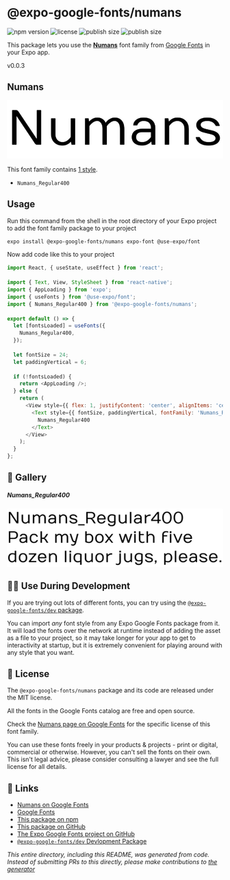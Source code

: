 # @expo-google-fonts/numans

![npm version](https://flat.badgen.net/npm/v/@expo-google-fonts/numans)
![license](https://flat.badgen.net/github/license/expo/google-fonts)
![publish size](https://flat.badgen.net/packagephobia/install/@expo-google-fonts/numans)
![publish size](https://flat.badgen.net/packagephobia/publish/@expo-google-fonts/numans)

This package lets you use the [**Numans**](https://fonts.google.com/specimen/Numans) font family from [Google Fonts](https://fonts.google.com/) in your Expo app.

v0.0.3

## Numans

![Numans](./font-family.png)

This font family contains [1 style](#-gallery).

- `Numans_Regular400`

## Usage

Run this command from the shell in the root directory of your Expo project to add the font family package to your project
```sh
expo install @expo-google-fonts/numans expo-font @use-expo/font
```

Now add code like this to your project
```js
import React, { useState, useEffect } from 'react';

import { Text, View, StyleSheet } from 'react-native';
import { AppLoading } from 'expo';
import { useFonts } from '@use-expo/font';
import { Numans_Regular400 } from '@expo-google-fonts/numans';

export default () => {
  let [fontsLoaded] = useFonts({
    Numans_Regular400,
  });

  let fontSize = 24;
  let paddingVertical = 6;

  if (!fontsLoaded) {
    return <AppLoading />;
  } else {
    return (
      <View style={{ flex: 1, justifyContent: 'center', alignItems: 'center' }}>
        <Text style={{ fontSize, paddingVertical, fontFamily: 'Numans_Regular400' }}>
          Numans_Regular400
        </Text>
      </View>
    );
  }
};

```

## 🔡 Gallery

##### Numans_Regular400
![Numans_Regular400](./77ee8c9adcd406c31bd7c13355d741311f9644b995946fe712a47d15fe49907e.ttf.png)


## 👩‍💻 Use During Development

If you are trying out lots of different fonts, you can try using the [`@expo-google-fonts/dev` package](https://github.com/expo/google-fonts/tree/master/font-packages/dev#readme).

You can import *any* font style from any Expo Google Fonts package from it. It will load the fonts
over the network at runtime instead of adding the asset as a file to your project, so it may take longer
for your app to get to interactivity at startup, but it is extremely convenient
for playing around with any style that you want.

## 📖 License

The `@expo-google-fonts/numans` package and its code are released under the MIT license.

All the fonts in the Google Fonts catalog are free and open source.

Check the [Numans page on Google Fonts](https://fonts.google.com/specimen/Numans) for the specific license of this font family.

You can use these fonts freely in your products & projects - print or digital, commercial or otherwise. However, you can't sell the fonts on their own. This isn't legal advice, please consider consulting a lawyer and see the full license for all details.

## 🔗 Links

- [Numans on Google Fonts](https://fonts.google.com/specimen/Numans)
- [Google Fonts](https://fonts.google.com/)
- [This package on npm](https://www.npmjs.com/package/@expo-google-fonts/numans)
- [This package on GitHub](https://github.com/expo/google-fonts/tree/master/font-packages/numans)
- [The Expo Google Fonts project on GitHub](https://github.com/expo/google-fonts)
- [`@expo-google-fonts/dev` Devlopment Package](https://github.com/expo/google-fonts/tree/master/font-packages/dev)


*This entire directory, including this README, was generated from code. Instead of submitting PRs to this directly, please make contributions to [the generator](https://github.com/expo/google-fonts/tree/master/packages/generator)*
